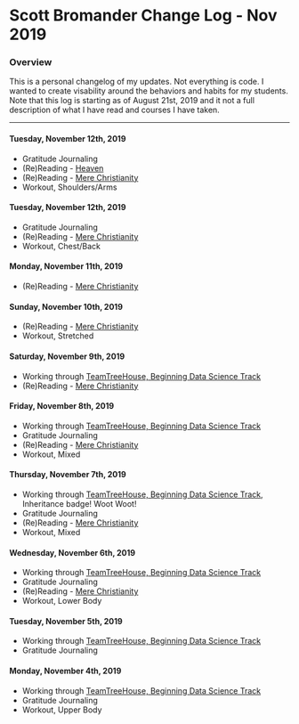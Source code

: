 # Scott Bromander Change Log - Nov 2019

### Overview
This is a personal changelog of my updates. Not everything is code. I wanted to create visability around the behaviors and habits for my students. Note that this log is starting as of August 21st, 2019 and it not a full description of what I have read and courses I have taken. 

---
#### Tuesday, November 12th, 2019
- Gratitude Journaling
- (Re)Reading - [Heaven](https://www.amazon.com/gp/product/0842379428/ref=dbs_a_def_rwt_bibl_vppi_i0)
- (Re)Reading - [Mere Christianity](https://www.amazon.com/Mere-Christianity-C-S-Lewis/dp/0060652926)
- Workout, Shoulders/Arms

#### Tuesday, November 12th, 2019
- Gratitude Journaling
- (Re)Reading - [Mere Christianity](https://www.amazon.com/Mere-Christianity-C-S-Lewis/dp/0060652926)
- Workout, Chest/Back

#### Monday, November 11th, 2019
- (Re)Reading - [Mere Christianity](https://www.amazon.com/Mere-Christianity-C-S-Lewis/dp/0060652926)

#### Sunday, November 10th, 2019
- (Re)Reading - [Mere Christianity](https://www.amazon.com/Mere-Christianity-C-S-Lewis/dp/0060652926)
- Workout, Stretched

#### Saturday, November 9th, 2019
- Working through [TeamTreeHouse, Beginning Data Science Track](https://teamtreehouse.com/tracks/beginning-data-science)
- (Re)Reading - [Mere Christianity](https://www.amazon.com/Mere-Christianity-C-S-Lewis/dp/0060652926)

#### Friday, November 8th, 2019
- Working through [TeamTreeHouse, Beginning Data Science Track](https://teamtreehouse.com/tracks/beginning-data-science)
- Gratitude Journaling
- (Re)Reading - [Mere Christianity](https://www.amazon.com/Mere-Christianity-C-S-Lewis/dp/0060652926)
- Workout, Mixed

#### Thursday, November 7th, 2019
- Working through [TeamTreeHouse, Beginning Data Science Track](https://teamtreehouse.com/tracks/beginning-data-science), Inheritance badge! Woot Woot!
- Gratitude Journaling
- (Re)Reading - [Mere Christianity](https://www.amazon.com/Mere-Christianity-C-S-Lewis/dp/0060652926)
- Workout, Mixed

#### Wednesday, November 6th, 2019
- Working through [TeamTreeHouse, Beginning Data Science Track](https://teamtreehouse.com/tracks/beginning-data-science)
- Gratitude Journaling
- (Re)Reading - [Mere Christianity](https://www.amazon.com/Mere-Christianity-C-S-Lewis/dp/0060652926)
- Workout, Lower Body

#### Tuesday, November 5th, 2019
- Working through [TeamTreeHouse, Beginning Data Science Track](https://teamtreehouse.com/tracks/beginning-data-science)
- Gratitude Journaling

#### Monday, November 4th, 2019
- Working through [TeamTreeHouse, Beginning Data Science Track](https://teamtreehouse.com/tracks/beginning-data-science)
- Gratitude Journaling
- Workout, Upper Body
